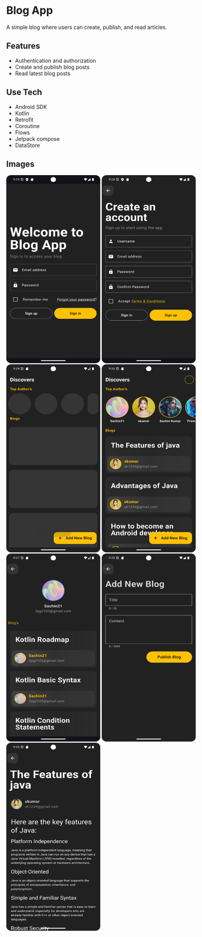 # Blog App

A simple blog where users can create, publish, and read articles.

## Features

- Authentication and authorization
- Create and publish blog posts
- Read latest blog posts

## Use Tech
- Android SDK
- Kotlin
- Retrofit
- Coroutine
- Flows
- Jetpack compose
- DataStore


## Images

<div style={{display:"flex";}}>

<img src="images/Login.png" width="250" height="500">
<img src="images/SignUp.png" width="250" height="500">
<img src="images/Home_Loading.png" width="250" height="500">
<img src="images/Home.png" width="250" height="500">
<img src="images/User_Account.png" width="250" height="500">
<img src="images/Publish_Blog.png" width="250" height="500">
<img src="images/Blog_Details.png" width="250" height="500">

</div>

